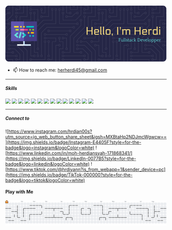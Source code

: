 <!--
**Herdiansyh/Herdiansyh** is a ✨ _special_ ✨ repository because its `README.md` (this file) appears on your GitHub profile.

Here are some ideas to get you started:

- 🔭 I’m currently working on ...
- 🌱 I’m currently learning ...
- 👯 I’m looking to collaborate on ...
- 🤔 I’m looking for help with ...
- 💬 Ask me about ...
- 📫 How to reach me: ...
- 😄 Pronouns: ...
- ⚡ Fun fact: ...
-->

![bannerHerdi](img/github-header-banner.png)

- 📫 How to reach me: herherdi45@gmail.com

---

##### Skills

<img src="https://img.shields.io/badge/JavaScript-323330?style=for-the-badge&logo=javascript&logoColor=F7DF1E" />
<img src="https://img.shields.io/badge/React-20232A?style=for-the-badge&logo=react&logoColor=61DAFB" />
<img src="https://img.shields.io/badge/Laravel-FF2D20?style=for-the-badge&logo=laravel&logoColor=white" />
<img src="https://img.shields.io/badge/Vue%20js-35495E?style=for-the-badge&logo=vuedotjs&logoColor=4FC08D" />
<img src="https://img.shields.io/badge/Tailwind_CSS-38B2AC?style=for-the-badge&logo=tailwind-css&logoColor=white" />
<img src="https://img.shields.io/badge/MySQL-005C84?style=for-the-badge&logo=mysql&logoColor=white" />
<img src="https://img.shields.io/badge/PostgreSQL-316192?style=for-the-badge&logo=postgresql&logoColor=white" />
<img src="https://img.shields.io/badge/Node%20js-339933?style=for-the-badge&logo=nodedotjs&logoColor=white" />
<img src="https://img.shields.io/badge/HTML5-E34F26?style=for-the-badge&logo=html5&logoColor=white" />
<img src="https://img.shields.io/badge/PHP-777BB4?style=for-the-badge&logo=php&logoColor=white
" />
<img src="https://img.shields.io/badge/TypeScript-007ACC?style=for-the-badge&logo=typescript&logoColor=white" />
<img src="https://img.shields.io/badge/Bootstrap-563D7C?style=for-the-badge&logo=bootstrap&logoColor=white
" />
<img src="https://img.shields.io/badge/jQuery-0769AD?style=for-the-badge&logo=jquery&logoColor=white" />
<img src="https://img.shields.io/badge/VSCode-0078D4?style=for-the-badge&logo=visual%20studio%20code&logoColor=white
" />

---

##### Connect to

![https://www.instagram.com/hrdian00s?utm_source=ig_web_button_share_sheet&igsh=MXBtaHp2NDJmcWgwcw==](https://img.shields.io/badge/Instagram-E4405F?style=for-the-badge&logo=instagram&logoColor=white) ![https://www.linkedin.com/in/moh-herdiansyah-171868341/](https://img.shields.io/badge/LinkedIn-0077B5?style=for-the-badge&logo=linkedin&logoColor=white) ![https://www.tiktok.com/@hrdiyann?is_from_webapp=1&sender_device=pc](https://img.shields.io/badge/TikTok-000000?style=for-the-badge&logo=tiktok&logoColor=white)

#### Play with Me

<picture>
  <source media="(prefers-color-scheme: dark)" srcset="https://raw.githubusercontent.com/Herdiansyh/Herdiansyh/output/pacman-contribution-graph-dark.svg">
  <source media="(prefers-color-scheme: light)" srcset="https://raw.githubusercontent.com/Herdiansyh/Herdiansyh/output/pacman-contribution-graph.svg">
  <img alt="pacman contribution graph" src="https://raw.githubusercontent.com/Herdiansyh/Herdiansyh/output/pacman-contribution-graph.svg">
</picture>

###

###
